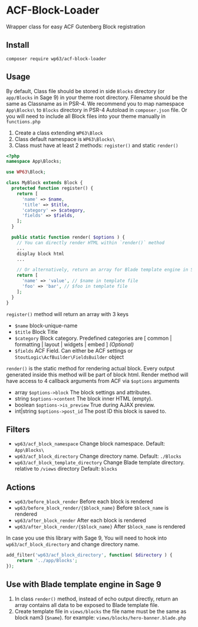 # ACF-Block-Loader
Wrapper class for easy ACF Gutenberg Block registration

## Install
```
composer require wp63/acf-block-loader
```

## Usage
By default, Class file should be stored in side `Blocks` directory (or `app/Blocks` in Sage 9) in your theme root directory. Filename should be the same as Classname as in PSR-4. We recommend you to map namespace `App\Blocks\` to `Blocks` directory in PSR-4 Autoload in `composer.json` file. Or you will need to include all Block files into your theme manually in `functions.php`


1. Create a class extending `WP63\Block`
2. Class default namespace is `WP63\Blocks\`
3. Class must have at least 2 methods: `register()` and static `render()`
```php
<?php
namespace App\Blocks;

use WP63\Block;

class MyBlock extends Block {
  protected function register() {
    return [
      'name' => $name,
      'title' => $title,
      'category' => $category,
      'fields' => $fields,
    ];
  }

  public static function render( $options ) {
    // You can directly render HTML within `render()` method
    ...
    display block html
    ...

    // Or alternatively, return an array for Blade template engine in Sage 9
    return [
      'name' => 'value', // $name in template file
      'foo' => 'bar', // $foo in template file
    ];
  }
}
```

`register()` method will return an array with 3 keys
* `$name` block-unique-name
* `$title` Block Title
* `$category` Block category. Predefined categories are [ common | formatting | layout | widgets | embed ] _(Optional)_
* `$fields` ACF Field. Can either be ACF settings or `StoutLogic\AcfBuilder\FieldsBuilder` object

`render()` is the static method for rendering actual block. Every output generated inside this method will be part of block html. Render method will have access to 4 callback arguments from ACF via `$options` arguments
* array `$options->block` The block settings and attributes.
* string `$options->content` The block inner HTML (empty).
* boolean `$options->is_preview` True during AJAX preview.
* int|string `$options->post_id` The post ID this block is saved to.

## Filters
* `wp63/acf_block_namespace` Change block namespace. Default: `App\Blocks\`
* `wp63/acf_block_directory` Change directory name. Default: `./Blocks`
* `wp63/acf_block_template_directory` Change Blade template directory. relative to `/views` directory Default: `blocks`

## Actions
* `wp63/before_block_render` Before each block is rendered
* `wp63/before_block_render/{$block_name}` Before `$block_name` is rendered
* `wp63/after_block_render` After each block is rendered
* `wp63/after_block_render/{$block_name}` After `$block_name` is rendered

In case you use this library with Sage 9, You will need to hook into `wp63/acf_block_directory` and change directory name.
```php
add_filter('wp63/acf_block_directory', function( $directory ) {
    return '../app/Blocks';
});
```

## Use with Blade template engine in Sage 9
1. In class `render()` method, instead of echo output directly, return an array contains all data to be exposed to Blade template file.
2. Create template file in `views/blocks` the file name must be the same as block nam3 (`$name`). for example: `views/blocks/hero-banner.blade.php`
